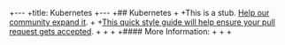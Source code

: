 +---
 +title: Kubernetes
 +---
 +## Kubernetes
 +
 +This is a stub. <a href='https://github.com/freecodecamp/guides/tree/master/src/pages/devops/kubernetes/index.md' target='_blank' rel='nofollow'>Help our community expand it</a>.
 +
 +<a href='https://github.com/freecodecamp/guides/blob/master/README.md' target='_blank' rel='nofollow'>This quick style guide will help ensure your pull request gets accepted</a>.
 +
 +<!-- The article goes here, in GitHub-flavored Markdown. Feel free to add YouTube videos, images, and CodePen/JSBin embeds  -->
 +
 +#### More Information:
 +<!-- Please add any articles you think might be helpful to read before writing the article -->
 +
 +
